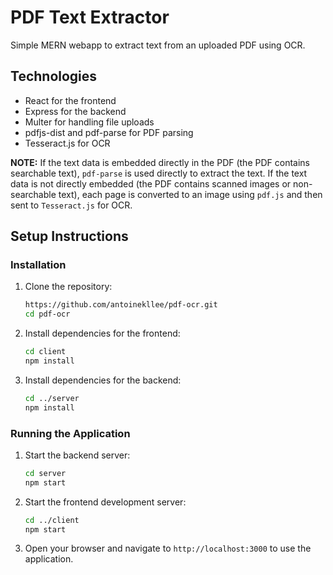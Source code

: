 # PDF Text Extractor

Simple MERN webapp to extract text from an uploaded PDF using OCR. 

## Technologies

- React for the frontend
- Express for the backend
- Multer for handling file uploads
- pdfjs-dist and pdf-parse for PDF parsing
- Tesseract.js for OCR

**NOTE:** If the text data is embedded directly in the PDF (the PDF contains searchable text), `pdf-parse` is used directly to extract the text. If the text data is not directly embedded (the PDF contains scanned images or non-searchable text), each page is converted to an image using `pdf.js` and then sent to `Tesseract.js` for OCR.

## Setup Instructions

### Installation

1. Clone the repository:
   ```bash
   https://github.com/antoinekllee/pdf-ocr.git
   cd pdf-ocr
   ```

2. Install dependencies for the frontend:
   ```bash
   cd client
   npm install
   ```

3. Install dependencies for the backend:
   ```bash
   cd ../server
   npm install
   ```

### Running the Application

1. Start the backend server:
   ```bash
   cd server
   npm start
   ```

2. Start the frontend development server:
   ```bash
   cd ../client
   npm start
   ```

3. Open your browser and navigate to `http://localhost:3000` to use the application.
